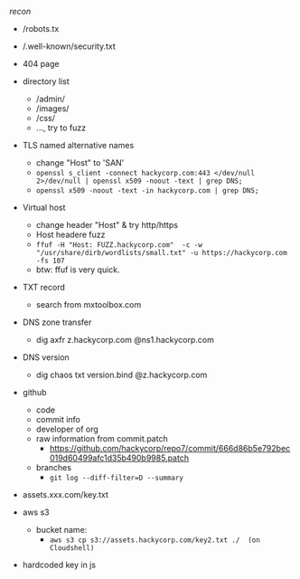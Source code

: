 *recon*

* /robots.tx

* /.well-known/security.txt

* 404 page

* directory list
  * /admin/
  * /images/
  * /css/
  * ..., try to fuzz

* TLS named alternative names
  * change "Host" to  'SAN'
  * `openssl s_client -connect hackycorp.com:443 </dev/null 2>/dev/null | openssl x509 -noout -text | grep DNS;`
  * `openssl x509 -noout -text -in hackycorp.com | grep DNS;`

* Virtual host
  * change header "Host" & try http/https
  * Host headere fuzz
  * `ffuf -H "Host: FUZZ.hackycorp.com"  -c -w "/usr/share/dirb/wordlists/small.txt" -u https://hackycorp.com -fs 107`
  * btw: ffuf is very quick.

* TXT record
  * search from mxtoolbox.com

* DNS zone transfer 
  * dig axfr z.hackycorp.com @ns1.hackycorp.com

* DNS version 
  * dig chaos txt version.bind @z.hackycorp.com

* github  
  * code 
  * commit info
  * developer of org 
  * raw information from commit.patch
    * https://github.com/hackycorp/repo7/commit/666d86b5e792bec019d60499afc1d35b490b9985.patch
  * branches
    * `git log --diff-filter=D --summary`

* assets.xxx.com/key.txt

* aws s3 
    * bucket name:
      * `aws s3 cp s3://assets.hackycorp.com/key2.txt ./  (on Cloudshell)`

* hardcoded key in js

